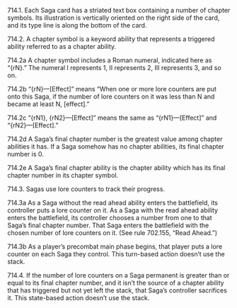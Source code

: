 714.1. Each Saga card has a striated text box containing a number of chapter symbols. Its illustration is vertically oriented on the right side of the card, and its type line is along the bottom of the card.

714.2. A chapter symbol is a keyword ability that represents a triggered ability referred to as a chapter ability.

714.2a A chapter symbol includes a Roman numeral, indicated here as “{rN}.” The numeral I represents 1, II represents 2, III represents 3, and so on.

714.2b “{rN}—[Effect]” means “When one or more lore counters are put onto this Saga, if the number of lore counters on it was less than N and became at least N, [effect].”

714.2c “{rN1}, {rN2}—[Effect]” means the same as “{rN1}—[Effect]” and “{rN2}—[Effect].”

714.2d A Saga’s final chapter number is the greatest value among chapter abilities it has. If a Saga somehow has no chapter abilities, its final chapter number is 0.

714.2e A Saga’s final chapter ability is the chapter ability which has its final chapter number in its chapter symbol.

714.3. Sagas use lore counters to track their progress.

714.3a As a Saga without the read ahead ability enters the battlefield, its controller puts a lore counter on it. As a Saga with the read ahead ability enters the battlefield, its controller chooses a number from one to that Saga’s final chapter number. That Saga enters the battlefield with the chosen number of lore counters on it. (See rule 702.155, “Read Ahead.”)

714.3b As a player’s precombat main phase begins, that player puts a lore counter on each Saga they control. This turn-based action doesn’t use the stack.

714.4. If the number of lore counters on a Saga permanent is greater than or equal to its final chapter number, and it isn’t the source of a chapter ability that has triggered but not yet left the stack, that Saga’s controller sacrifices it. This state-based action doesn’t use the stack.